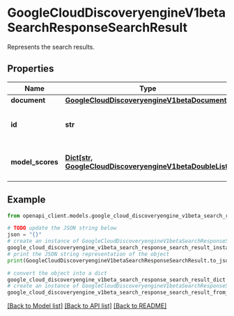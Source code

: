 # GoogleCloudDiscoveryengineV1betaSearchResponseSearchResult

Represents the search results.

## Properties

Name | Type | Description | Notes
------------ | ------------- | ------------- | -------------
**document** | [**GoogleCloudDiscoveryengineV1betaDocument**](GoogleCloudDiscoveryengineV1betaDocument.md) |  | [optional] 
**id** | **str** | Document.id of the searched Document. | [optional] 
**model_scores** | [**Dict[str, GoogleCloudDiscoveryengineV1betaDoubleList]**](GoogleCloudDiscoveryengineV1betaDoubleList.md) | Google provided available scores. | [optional] 

## Example

```python
from openapi_client.models.google_cloud_discoveryengine_v1beta_search_response_search_result import GoogleCloudDiscoveryengineV1betaSearchResponseSearchResult

# TODO update the JSON string below
json = "{}"
# create an instance of GoogleCloudDiscoveryengineV1betaSearchResponseSearchResult from a JSON string
google_cloud_discoveryengine_v1beta_search_response_search_result_instance = GoogleCloudDiscoveryengineV1betaSearchResponseSearchResult.from_json(json)
# print the JSON string representation of the object
print(GoogleCloudDiscoveryengineV1betaSearchResponseSearchResult.to_json())

# convert the object into a dict
google_cloud_discoveryengine_v1beta_search_response_search_result_dict = google_cloud_discoveryengine_v1beta_search_response_search_result_instance.to_dict()
# create an instance of GoogleCloudDiscoveryengineV1betaSearchResponseSearchResult from a dict
google_cloud_discoveryengine_v1beta_search_response_search_result_from_dict = GoogleCloudDiscoveryengineV1betaSearchResponseSearchResult.from_dict(google_cloud_discoveryengine_v1beta_search_response_search_result_dict)
```
[[Back to Model list]](../README.md#documentation-for-models) [[Back to API list]](../README.md#documentation-for-api-endpoints) [[Back to README]](../README.md)


